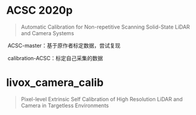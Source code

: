 # ACSC 2020p

> Automatic Calibration for Non-repetitive Scanning Solid-State LiDAR and Camera Systems

​	ACSC-master：基于原作者标定数据，尝试复现

​	calibration-ACSC：标定自己采集的数据



# livox_camera_calib

> Pixel-level Extrinsic Self Calibration of High Resolution LiDAR and Camera in Targetless Environments